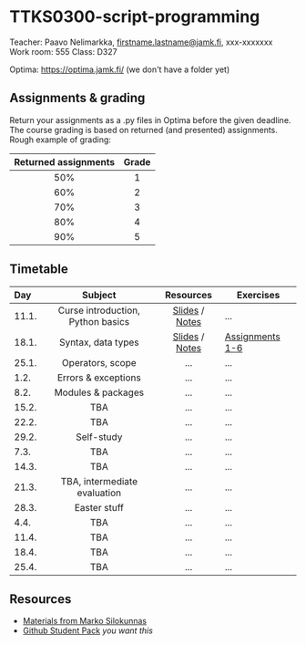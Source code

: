 # TTKS0300-script-programming

Teacher: Paavo Nelimarkka, firstname.lastname@jamk.fi, xxx-xxxxxxx   
Work room: 555
Class: D327

Optima: https://optima.jamk.fi/ (we don't have a folder yet)

## Assignments & grading

Return your assignments as a .py files in Optima before the given deadline. The course grading is based on returned (and presented) assignments. Rough example of grading: 

| Returned assignments | Grade |
|:---:|:---:|
| 50% | 1 |
| 60% | 2 |
| 70% | 3 |
| 80% | 4 |
| 90% | 5 |


## Timetable
| Day | Subject | Resources | Exercises |
|:--------|:----------:|:-----:|---------|
| 11.1. | Curse introduction, Python basics | [Slides](http://student.labranet.jamk.fi/~silma/slides/scriptprogramming/lecture1.html#/) / [Notes](http://student.labranet.jamk.fi/~silma/course/scriptprogramming/lecture1/) | ... |
| 18.1. | Syntax, data types | [Slides](http://student.labranet.jamk.fi/~silma/slides/scriptprogramming/lecture2.html#/) / [Notes](http://student.labranet.jamk.fi/~silma/course/scriptprogramming/lecture2/) | [Assignments 1-6](http://student.labranet.jamk.fi/~silma/course/scriptprogramming/lecture2assignments/) |
| 25.1. | Operators, scope | ... | ... |
| 1.2. | Errors & exceptions | ... | ... |
| 8.2. | Modules & packages | ... | ... |
| 15.2. | TBA | ... | ... |
| 22.2. | TBA | ... | ... |
| 29.2. | Self-study | ... | ... |
| 7.3. | TBA | ... | ... |
| 14.3. | TBA | ... | ... |
| 21.3. | TBA, intermediate evaluation | ... | ... |
| 28.3. | Easter stuff | ... | ... |
| 4.4. | TBA | ... | ... |
| 11.4. | TBA | ... | ... |
| 18.4. | TBA | ... | ... |
| 25.4. | TBA | ... | ... |



## Resources

- [Materials from Marko Silokunnas](http://student.labranet.jamk.fi/~silma/course/scriptprogramming/)
- [Github Student Pack](https://education.github.com/pack) _you want this_
